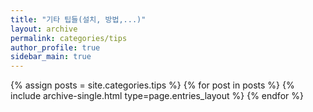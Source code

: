 ```yaml
---
title: "기타 팁들(설치, 방법,...)"
layout: archive
permalink: categories/tips
author_profile: true
sidebar_main: true
---
```



{% assign posts = site.categories.tips %}
{% for post in posts %} {% include archive-single.html type=page.entries_layout %} {% endfor %}

